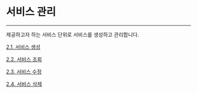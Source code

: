# 서비스 관리

---

제공하고자 하는 서비스 단위로 서비스를 생성하고 관리합니다.

[2.1. 서비스 생성](/service/create.md)

[2.2. 서비스 조회](/service/fetch.md)

[2.3. 서비스 수정](/service/update.md)

[2.4. 서비스 삭제](/service/remove.md)

